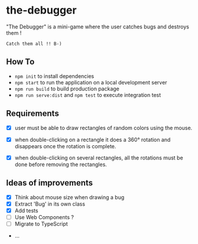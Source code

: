 # the-debugger
"The Debugger" is a mini-game where the user catches bugs and destroys them ! 

`Catch them all !! B-)`

## How To

- `npm init` to install dependencies
- `npm start` to run the application on a local development server
- `npm run build` to build production package
- `npm run serve:dist` and `npm test` to execute integration test

## Requirements

- [X] user must be able to draw rectangles of random colors using the mouse.
- [X] when double-clicking on a rectangle it does a 360° rotation and disappears once the rotation is complete.
- [X] when double-clicking on several rectangles, all the rotations must be done before removing the rectangles.


## Ideas of improvements

- [X] Think about mouse size when drawing a bug
- [X] Extract 'Bug' in its own class
- [X] Add tests
- [ ] Use Web Components ?
- [ ] Migrate to TypeScript
- ...
